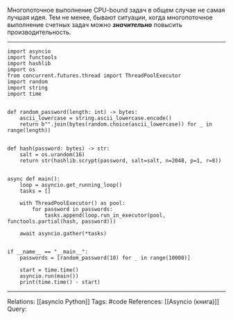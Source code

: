 Многопоточное выполнение CPU-bound задач в общем случае не самая лучшая идея. Тем не менее, бывают ситуации, когда многопоточное выполнение счетных задач можно ***значительно*** повысить производительность. 



___
```
import asyncio
import functools
import hashlib
import os
from concurrent.futures.thread import ThreadPoolExecutor
import random
import string
import time


def random_password(length: int) -> bytes:
    ascii_lowercase = string.ascii_lowercase.encode()
    return b"".join(bytes(random.choice(ascii_lowercase)) for _ in range(length))


def hash(password: bytes) -> str:
    salt = os.urandom(16)
    return str(hashlib.scrypt(password, salt=salt, n=2048, p=1, r=8))


async def main():
    loop = asyncio.get_running_loop()
    tasks = []

    with ThreadPoolExecutor() as pool:
        for password in passwords:
            tasks.append(loop.run_in_executor(pool, functools.partial(hash, password)))

    await asyncio.gather(*tasks)


if __name__ == "__main__":
    passwords = [random_password(10) for _ in range(10000)]

    start = time.time()
    asyncio.run(main())
    print(time.time() - start)

```
___

Relations: [[asyncio Python]] 
Tags: #code
References: [[Asyncio (книга)]] 
Query: 